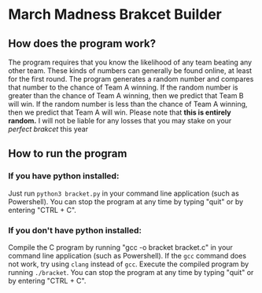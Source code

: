 # March Madness Brakcet Builder
## How does the program work?
The program requires that you know the likelihood of any team beating any other team. These kinds of numbers can generally be found online, at least for the first round. The program generates a random number and compares that number to the chance of Team A winning. If the random number is greater than the chance of Team A winning, then we predict that Team B will win. If the random number is less than the chance of Team A winning, then we predict that Team A will win. Please note that **this is entirely random.** I will not be liable for any losses that you may stake on your *perfect brakcet* this year

## How to run the program
### If you have python installed:
Just run `python3 bracket.py` in your command line application (such as Powershell).
You can stop the program at any time by typing "quit" or by entering "CTRL + C".
### If you don't have python installed:
Compile the C program by running "gcc -o bracket bracket.c" in your command line application (such as Powershell).
If the `gcc` command does not work, try using `clang` instead of `gcc`.
Execute the compiled program by running `./bracket`.
You can stop the program at any time by typing "quit" or by entering "CTRL + C".
